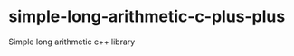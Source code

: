 simple-long-arithmetic-c-plus-plus
==================================

Simple long arithmetic c++ library
